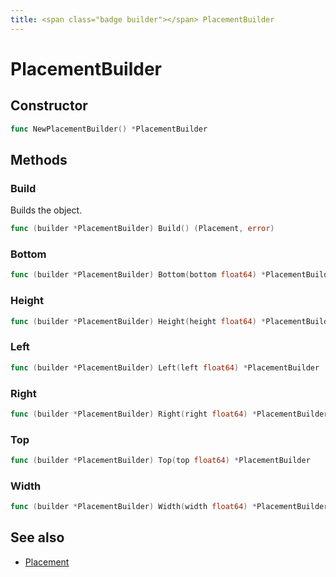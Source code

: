 ```yaml
---
title: <span class="badge builder"></span> PlacementBuilder
---
```

# <span class="badge builder"></span> PlacementBuilder

## Constructor

```go
func NewPlacementBuilder() *PlacementBuilder
```
## Methods

### <span class="badge object-method"></span> Build

Builds the object.

```go
func (builder *PlacementBuilder) Build() (Placement, error)
```

### <span class="badge object-method"></span> Bottom

```go
func (builder *PlacementBuilder) Bottom(bottom float64) *PlacementBuilder
```

### <span class="badge object-method"></span> Height

```go
func (builder *PlacementBuilder) Height(height float64) *PlacementBuilder
```

### <span class="badge object-method"></span> Left

```go
func (builder *PlacementBuilder) Left(left float64) *PlacementBuilder
```

### <span class="badge object-method"></span> Right

```go
func (builder *PlacementBuilder) Right(right float64) *PlacementBuilder
```

### <span class="badge object-method"></span> Top

```go
func (builder *PlacementBuilder) Top(top float64) *PlacementBuilder
```

### <span class="badge object-method"></span> Width

```go
func (builder *PlacementBuilder) Width(width float64) *PlacementBuilder
```

## See also

 * <span class="badge object-type-struct"></span> [Placement](./object-Placement.md)
